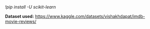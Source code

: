 *!pip install -U scikit-learn*

**Dataset used:** https://www.kaggle.com/datasets/vishakhdapat/imdb-movie-reviews/
